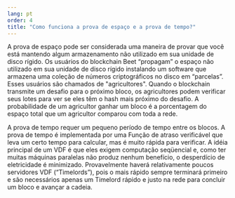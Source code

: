 ```yaml
---
lang: pt
order: 4
title: "Como funciona a prova de espaço e a prova de tempo?"
---
```


A prova de espaço pode ser considerada uma maneira de provar que você está mantendo algum armazenamento não utilizado em sua unidade de disco rígido. Os usuários do blockchain Beet “propagam” o espaço não utilizado em sua unidade de disco rígido instalando um software que armazena uma coleção de números criptográficos no disco em “parcelas”. Esses usuários são chamados de "agricultores". Quando o blockchain transmite um desafio para o próximo bloco, os agricultores podem verificar seus lotes para ver se eles têm o hash mais próximo do desafio. A probabilidade de um agricultor ganhar um bloco é a porcentagem do espaço total que um agricultor comparou com toda a rede.

A prova de tempo requer um pequeno período de tempo entre os blocos. A prova de tempo é implementada por uma Função de atraso verificável que leva um certo tempo para calcular, mas é muito rápida para verificar. A idéia principal de um VDF é que eles exigem computação seqüencial e, como ter muitas máquinas paralelas não produz nenhum benefício, o desperdício de eletricidade é minimizado. Provavelmente haverá relativamente poucos servidores VDF (“Timelords”), pois o mais rápido sempre terminará primeiro e são necessários apenas um Timelord rápido e justo na rede para concluir um bloco e avançar a cadeia.
 
